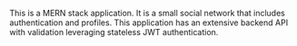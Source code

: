 This is a MERN stack application. It is a small social network that includes authentication and profiles. This application has an extensive backend API with validation leveraging stateless JWT authentication.
